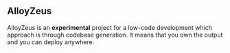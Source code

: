 ## AlloyZeus

AlloyZeus is an **experimental** project for a low-code development
which approach is through codebase generation. It means that you own
the output and you can deploy anywhere.
